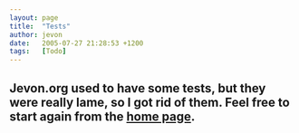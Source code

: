 ```yaml
---
layout: page
title:  "Tests"
author: jevon
date:   2005-07-27 21:28:53 +1200
tags:   [Todo]
---
```


Jevon.org used to have some tests, but they were really lame, so I got rid of them. Feel free to start again from the [home page](home.md).
----
